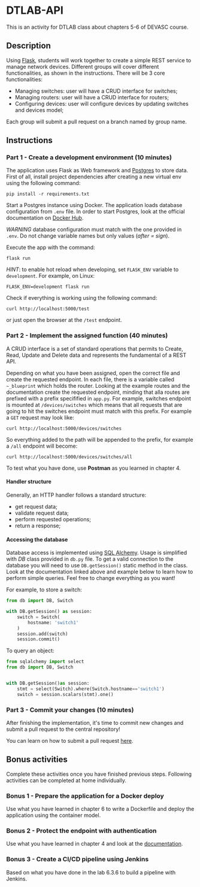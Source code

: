 # DTLAB-API
This is an activity for DTLAB class about chapters 5-6 of DEVASC course.

## Description

Using [Flask](https://flask.palletsprojects.com/en/2.1.x/), students will work together to create a simple REST service to manage network devices. Different groups will cover different functionalities, as shown in the instructions.
There will be 3 core functionalities:
* Managing switches: user will have a CRUD interface for switches;
* Managing routers: user will have a CRUD interface for routers;
* Configuring devices: user will configure devices by updating switches and devices model;

Each group will submit a pull request on a branch named by group name.

## Instructions

### Part 1 - Create a development environment (10 minutes)

The application uses Flask as Web framework and [Postgres](https://www.postgresql.org/docs/) to store data. First of all, install project dependencies after creating a new virtual env using the following command:

```
pip install -r requirements.txt
```

Start a Postgres instance using Docker. The application loads database configuration from `.env` file. In order to start Postgres, look at the official documentation on [Docker Hub](https://hub.docker.com/_/postgres).

*WARNING* database configuration must match with the one provided in `.env`. Do not change variable names but only values (*after = sign*).

Execute the app with the command:

```
flask run
```

*HINT*: to enable hot reload when developing, set `FLASK_ENV` variable to `development`. For example, on Linux:

```
FLASK_ENV=development flask run
```

Check if everything is working using the following command:

```
curl http://localhost:5000/test
```

or just open the browser at the `/test` endpoint.
### Part 2 - Implement the assigned function (40 minutes)

A CRUD interface is a set of standard operations that permits to Create, Read, Update and Delete data and represents the fundamental of a REST API.

Depending on what you have been assigned, open the correct file and create the requested endpoint. In each file, there is a variable called `~_blueprint` which holds the router. Looking at the example routes and the documentation create the requested endpoint, minding that alla routes are prefixed with a prefix specifified in `app.py`. For example, switches endpoint is mounted at `/devices/switches` which means that all requests that are going to hit the switches endpoint must match with this prefix. For example a `GET` request may look like:

```
curl http://localhost:5000/devices/switches
```

So everything added to the path will be appended to the prefix, for example a `/all` endpoint will become:

```
curl http://localhost:5000/devices/switches/all
```

To test what you have done, use **Postman** as you learned in chapter 4.

#### Handler structure

Generally, an HTTP handler follows a standard structure:
* get request data;
* validate request data;
* perform requested operations;
* return a response;

#### Accessing the database

Database access is implemented using [SQL Alchemy](https://docs.sqlalchemy.org/en/14/orm/quickstart.html). Usage is simplified with *DB* class provided in `db.py` file. To get a valid connection to the database you will need to use `DB.getSession()` static method in the class.
Look at the documentation linked above and example below to learn how to perform simple queries. 
Feel free to change everything as you want!

For example, to store a switch:

```python
from db import DB, Switch

with DB.getSession() as session:
    switch = Switch(
        hostname: 'switch1'
    )
    session.add(switch)
    session.commit()
```

To query an object:

```python
from sqlalchemy import select
from db import DB, Switch


with DB.getSession()as session:
    stmt = select(Switch).where(Switch.hostname=='switch1')
    switch = session.scalars(stmt).one()
```

### Part 3 - Commit your changes (10 minutes)

After finishing the implementation, it's time to commit new changes and submit a pull request to the central repository!

You can learn on how to submit a pull request [here](https://opensource.com/article/19/7/create-pull-request-github).

## Bonus activities

Complete these activities once you have finished previous steps. Following activities can be completed at home individually.

### Bonus 1 - Prepare the application for a Docker deploy

Use what you have learned in chapter 6 to write a Dockerfile and deploy the application using the container model.

### Bonus 2 - Protect the endpoint with authentication

Use what you have learned in chapter 4 and look at the [documentation](https://pythonhosted.org/Flask-JWT/).

### Bonus 3 - Create a CI/CD pipeline using Jenkins

Based on what you have done in the lab 6.3.6 to build a pipeline with Jenkins.